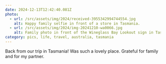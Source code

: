 ```yaml
---
date: 2024-12-13T12:42:40.081Z
photo:
  - url: /src/assets/img/2024/received-3955342994744554.jpg
    alt: Happy family selfie in front of a store in Tasmania.
  - url: /src/assets/img/2024/img-20241210-wa0066.jpg
    alt: Family photo in front of the Wineglass Bay Lookout sign in Tasmania, in front of rocks in the bush.
category: pics, life, travel, australia, tasmania
---
```


Back from our trip in Tasmania! Was such a lovely place. Grateful for family and for my partner. 
